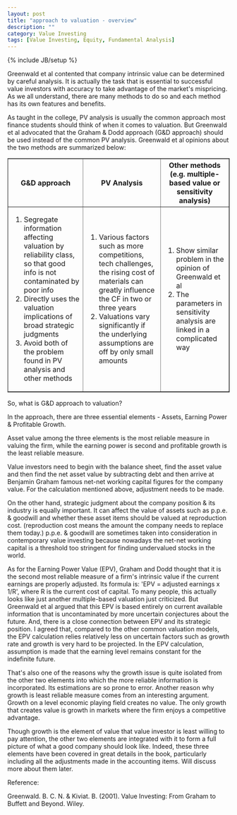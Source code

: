 ```yaml
---
layout: post
title: "approach to valuation - overview"
description: ""
category: Value Investing
tags: [Value Investing, Equity, Fundamental Analysis]
---
```

{% include JB/setup %}

Greenwald et al contented that company intrinsic value can be determined by careful analysis. It is actually the task that is essential to successful value investors with accuracy to take advantage of the market's mispricing. As we all understand, there are many methods to do so and each method has its own features and benefits.

As taught in the college, PV analysis is usually the common approach most finance students should think of when it comes to valuation. But Greenwald et al advocated that the Graham & Dodd approach (G&D approach) should be used instead of the common PV analysis. Greenwald et al opinions about the two methods are summarized below:

<table width="100%" border="1" cellpadding="100" cellspacing="3">
  <tr>
    <th width="34%" scope="col"><div align="center">G&amp;D approach</div></th>
    <th width="35%" scope="col"><div align="center">PV Analysis</div></th>
    <th width="31%" scope="col"><div align="center">Other methods<br />
    (e.g. multiple-based value or sensitivity analysis)</div></th>
  </tr>
  <tr>
    <td><div align="left">
      <ol>
        <li>Segregate information affecting valuation by reliability class, so that good info is not contaminated by poor info</li>
        <li>Directly uses the valuation implications of broad strategic judgments</li>
        <li>Avoid both of the problem found in PV analysis and other methods</li>
      </ol>
    </div></td>
    <td><div align="left">
      <ol>
        <li>Various factors such as more competitions, tech challenges, the rising cost of materials can greatly influence the CF in two or three years</li>
        <li>Valuations vary significantly if the underlying assumptions are off by only small amounts</li>
      </ol>
    </div></td>
    <td><div align="left">
      <ol>
        <li>Show similar problem in the opinion of Greenwald et al</li>
        <li>The parameters in sensitivity analysis are linked in a complicated way</li>
      </ol>
    </div></td>
  </tr>
</table>

So, what is G&D approach to valuation?

In the approach, there are three essential elements - Assets, Earning Power & Profitable Growth.

Asset value among the three elements is the most reliable measure in valuing the firm, while the earning power is second and profitable growth is the least reliable measure.

Value investors need to begin with the balance sheet, find the asset value and then find the net asset value by subtracting debt and then arrive at Benjamin Graham famous net-net working capital figures for the company value. For the calculation mentioned above, adjustment needs to be made.
 
On the other hand, strategic judgment about the company position & its industry is equally important. It can affect the value of assets such as p.p.e. & goodwill and whether these asset items should be valued at reproduction cost. (reproduction cost means the amount the company needs to replace them today.) p.p.e. & goodwill are sometimes taken into consideration in contemporary value investing because nowadays the net-net working capital is a threshold too stringent for finding undervalued stocks in the world.

As for the Earning Power Value (EPV), Graham and Dodd thought that it is the second most reliable measure of a firm's intrinsic value if the current earnings are properly adjusted. Its formula is: 'EPV = adjusted earnings x 1/R', where R is the current cost of capital. To many people, this actually looks like just another multiple-based valuation just criticized. But Greenwald et al argued that this EPV is based entirely on current available information that is uncontaminated by more uncertain conjectures about the future. And, there is a close connection between EPV and its strategic position. I agreed that, compared to the other common valuation models, the EPV calculation relies relatively less on uncertain factors such as growth rate and growth is very hard to be projected. In the EPV calculation, assumption is made that the earning level remains constant for the indefinite future.

That's also one of the reasons why the growth issue is quite isolated from the other two elements into which the more reliable information is incorporated. Its estimations are so prone to error. Another reason why growth is least reliable measure comes from an interesting argument. Growth on a level economic playing field creates no value. The only growth that creates value is growth in markets where the firm enjoys a competitive advantage.

Though growth is the element of value that value investor is least willing to pay attention, the other two elements are integrated with it to form a full picture of what a good company should look like. Indeed, these three elements have been covered in great details in the book, particularly including all the adjustments made in the accounting items. Will discuss more about them later.

Reference:

Greenwald. B. C. N. & Kiviat. B. (2001). Value Investing: From Graham to Buffett and Beyond. Wiley.
